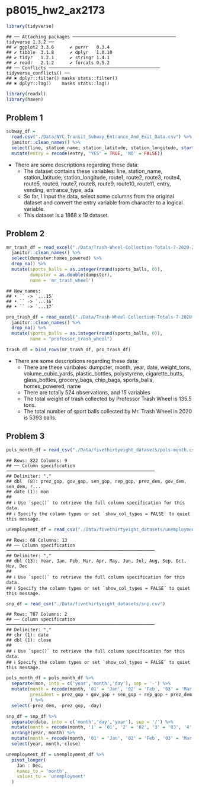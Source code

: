 p8015_hw2_ax2173
================

``` r
library(tidyverse)
```

    ## ── Attaching packages ─────────────────────────────────────── tidyverse 1.3.2 ──
    ## ✔ ggplot2 3.3.6      ✔ purrr   0.3.4 
    ## ✔ tibble  3.1.8      ✔ dplyr   1.0.10
    ## ✔ tidyr   1.2.1      ✔ stringr 1.4.1 
    ## ✔ readr   2.1.2      ✔ forcats 0.5.2 
    ## ── Conflicts ────────────────────────────────────────── tidyverse_conflicts() ──
    ## ✖ dplyr::filter() masks stats::filter()
    ## ✖ dplyr::lag()    masks stats::lag()

``` r
library(readxl)
library(haven)
```

## Problem 1

``` r
subway_df = 
  read.csv("./Data/NYC_Transit_Subway_Entrance_And_Exit_Data.csv") %>% 
  janitor::clean_names() %>% 
  select(line, station_name, station_latitude, station_longitude, starts_with('route'), entry, vending, entrance_type, ada) %>% 
  mutate(entry = recode(entry, "YES" = TRUE, 'NO' = FALSE))
```

-   There are some descriptions regarding these data:
    -   The dataset contains these variables: line, station_name,
        station_latitude, station_longitude, route1, route2, route3,
        route4, route5, route6, route7, route8, route9, route10,
        route11, entry, vending, entrance_type, ada
    -   So far, I input the data, select some columns from the original
        dataset and convert the entry variable from character to a
        logical variable.
    -   This dataset is a 1868 x 19 dataset.

## Problem 2

``` r
mr_trash_df = read_excel("./Data/Trash-Wheel-Collection-Totals-7-2020-2.xlsx", skip = 1) %>% 
  janitor::clean_names() %>% 
  select(dumpster:homes_powered) %>% 
  drop_na() %>% 
  mutate(sports_balls = as.integer(round(sports_balls, 0)),
         dumpster = as.double(dumpster),
         name = 'mr_trash_wheel')
```

    ## New names:
    ## • `` -> `...15`
    ## • `` -> `...16`
    ## • `` -> `...17`

``` r
pro_trash_df = read_excel("./Data/Trash-Wheel-Collection-Totals-7-2020-2.xlsx", sheet = "Professor Trash Wheel", skip = 1) %>% 
  janitor::clean_names() %>% 
  drop_na() %>% 
  mutate(sports_balls = as.integer(round(sports_balls, 0)),
         name = "professor_trash_wheel")
```

``` r
trash_df = bind_rows(mr_trash_df, pro_trash_df)
```

-   There are some descriptions regarding these data:
    -   There are these varibales: dumpster, month, year, date,
        weight_tons, volume_cubic_yards, plastic_bottles, polystyrene,
        cigarette_butts, glass_bottles, grocery_bags, chip_bags,
        sports_balls, homes_powered, name
    -   There are totally 524 observations, and 15 variables
    -   The total weight of trash collected by Professor Trash Wheel is
        135.5 tons.
    -   The total number of sport balls collected by Mr. Trash Wheel in
        2020 is 5393 balls.

## Problem 3

``` r
pols_month_df = read_csv("./Data/fivethirtyeight_datasets/pols-month.csv")
```

    ## Rows: 822 Columns: 9
    ## ── Column specification ────────────────────────────────────────────────────────
    ## Delimiter: ","
    ## dbl  (8): prez_gop, gov_gop, sen_gop, rep_gop, prez_dem, gov_dem, sen_dem, r...
    ## date (1): mon
    ## 
    ## ℹ Use `spec()` to retrieve the full column specification for this data.
    ## ℹ Specify the column types or set `show_col_types = FALSE` to quiet this message.

``` r
unemployment_df = read_csv("./Data/fivethirtyeight_datasets/unemployment.csv")
```

    ## Rows: 68 Columns: 13
    ## ── Column specification ────────────────────────────────────────────────────────
    ## Delimiter: ","
    ## dbl (13): Year, Jan, Feb, Mar, Apr, May, Jun, Jul, Aug, Sep, Oct, Nov, Dec
    ## 
    ## ℹ Use `spec()` to retrieve the full column specification for this data.
    ## ℹ Specify the column types or set `show_col_types = FALSE` to quiet this message.

``` r
snp_df = read_csv("./Data/fivethirtyeight_datasets/snp.csv")
```

    ## Rows: 787 Columns: 2
    ## ── Column specification ────────────────────────────────────────────────────────
    ## Delimiter: ","
    ## chr (1): date
    ## dbl (1): close
    ## 
    ## ℹ Use `spec()` to retrieve the full column specification for this data.
    ## ℹ Specify the column types or set `show_col_types = FALSE` to quiet this message.

``` r
pols_month_df = pols_month_df %>% 
  separate(mon, into = c('year','month','day'), sep = '-') %>% 
  mutate(month = recode(month, '01' = 'Jan', '02' = 'Feb', '03' = 'Mar', '04' = 'Apr', '05' = 'May', '06' = 'Jun', '07' = 'Jul', '08' = 'Aug', '09' = 'Sep', '10' = 'Oct', '11' = 'Nov', '12' = 'Dec'),
         president = prez_gop + gov_gop + sen_gop + rep_gop + prez_dem + gov_dem + sen_dem + rep_dem
         ) %>% 
  select(-prez_dem, -prez_gop, -day)
```

``` r
snp_df = snp_df %>% 
  separate(date, into = c('month','day','year'), sep = '/') %>% 
  mutate(month = recode(month, '1' = '01', '2' = '02', '3' = '03', '4' = '04', '5' = '05', '6' = '06', '7' = '07', '8' = '08', '9' = '09')) %>%
  arrange(year, month) %>% 
  mutate(month = recode(month, '01' = 'Jan', '02' = 'Feb', '03' = 'Mar', '04' = 'Apr', '05' = 'May', '06' = 'Jun', '07' = 'Jul', '08' = 'Aug', '09' = 'Sep', '10' = 'Oct', '11' = 'Nov', '12' = 'Dec')) %>%
  select(year, month, close)
```

``` r
unemployment_df = unemployment_df %>% 
  pivot_longer(
    Jan : Dec,
    names_to = 'month',
    values_to = 'unemployment'
  )
```

